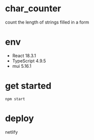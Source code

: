 # char_counter

count the length of strings filled in a form

# env

- React 18.3.1
- TypeScript 4.9.5
- mui 5.16.1

# get started

`npm start`

# deploy

netlify
